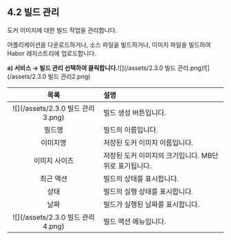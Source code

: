 ## 4.2 빌드 관리

도커 이미지에 대한 빌드 작업을 관리합니다.

어플리케이션을 다운로드하거나, 소스 파일을 빌드하거나, 이미지 파일을 빌드하여 Habor 레지스트리에 업로드합니다.

**a\)    서비스 **→** 빌드 관리 선택하여 클릭합니다.**![](/assets/2.3.0 빌드 관리.png)![](/assets/2.3.0 빌드 관리2.png)

| **목록** | **설명** |
| :---: | :--- |
| ![](/assets/2.3.0 빌드 관리3.png) | 빌드 생성 버튼입니다. |
| 빌드명 | 빌드의 이름입니다. |
| 이미지명 | 저장된 도커 이미지 이름입니다. |
| 이미지 사이즈 | 저장된 도커 이미지의 크기입니다. MB단위로 표기됩니다. |
| 최근 액션 | 빌드의 상태를 표시합니다. |
| 상태 | 빌드의 실행 상태를 표시합니다. |
| 날짜 | 빌드가 실행된 날짜를 표시합니다. |
| ![](/assets/2.3.0 빌드 관리4.png) | 빌드 액션 메뉴입니다. |



